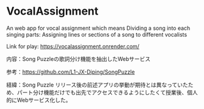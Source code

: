 # VocalAssignment
An web app for vocal assignment which means Dividing a song into each singing parts: Assigning lines or sections of a song to different vocalists

Link for play: https://vocalassignment.onrender.com/

内容：Song Puzzleの歌詞分け機能を抽出したWebサービス

参考：https://github.com/L1-JX-Diping/SongPuzzle

経緯：Song Puzzle リリース後の前述アプリの挙動が期待とは異なっていたため、パート分け機能だけでも出先でアクセスできるようにしたくて授業後、個人的にWebサービス化した。

